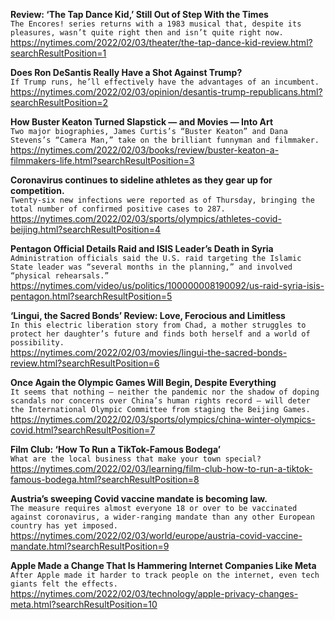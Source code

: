 **Review: ‘The Tap Dance Kid,’ Still Out of Step With the Times**\
`The Encores! series returns with a 1983 musical that, despite its pleasures, wasn’t quite right then and isn’t quite right now.`\
https://nytimes.com/2022/02/03/theater/the-tap-dance-kid-review.html?searchResultPosition=1

**Does Ron DeSantis Really Have a Shot Against Trump?**\
`If Trump runs, he’ll effectively have the advantages of an incumbent.`\
https://nytimes.com/2022/02/03/opinion/desantis-trump-republicans.html?searchResultPosition=2

**How Buster Keaton Turned Slapstick — and Movies — Into Art**\
`Two major biographies, James Curtis’s “Buster Keaton” and Dana Stevens’s “Camera Man,” take on the brilliant funnyman and filmmaker.`\
https://nytimes.com/2022/02/03/books/review/buster-keaton-a-filmmakers-life.html?searchResultPosition=3

**Coronavirus continues to sideline athletes as they gear up for competition.**\
`Twenty-six new infections were reported as of Thursday, bringing the total number of confirmed positive cases to 287.`\
https://nytimes.com/2022/02/03/sports/olympics/athletes-covid-beijing.html?searchResultPosition=4

**Pentagon Official Details Raid and ISIS Leader’s Death in Syria**\
`Administration officials said the U.S. raid targeting the Islamic State leader was “several months in the planning,” and involved “physical rehearsals.”`\
https://nytimes.com/video/us/politics/100000008190092/us-raid-syria-isis-pentagon.html?searchResultPosition=5

**‘Lingui, the Sacred Bonds’ Review: Love, Ferocious and Limitless**\
`In this electric liberation story from Chad, a mother struggles to protect her daughter’s future and finds both herself and a world of possibility.`\
https://nytimes.com/2022/02/03/movies/lingui-the-sacred-bonds-review.html?searchResultPosition=6

**Once Again the Olympic Games Will Begin, Despite Everything**\
`It seems that nothing — neither the pandemic nor the shadow of doping scandals nor concerns over China’s human rights record — will deter the International Olympic Committee from staging the Beijing Games.`\
https://nytimes.com/2022/02/03/sports/olympics/china-winter-olympics-covid.html?searchResultPosition=7

**Film Club: ‘How To Run a TikTok-Famous Bodega’**\
`What are the local business that make your town special?`\
https://nytimes.com/2022/02/03/learning/film-club-how-to-run-a-tiktok-famous-bodega.html?searchResultPosition=8

**Austria’s sweeping Covid vaccine mandate is becoming law.**\
`The measure requires almost everyone 18 or over to be vaccinated against coronavirus, a wider-ranging mandate than any other European country has yet imposed.`\
https://nytimes.com/2022/02/03/world/europe/austria-covid-vaccine-mandate.html?searchResultPosition=9

**Apple Made a Change That Is Hammering Internet Companies Like Meta**\
`After Apple made it harder to track people on the internet, even tech giants felt the effects.`\
https://nytimes.com/2022/02/03/technology/apple-privacy-changes-meta.html?searchResultPosition=10

